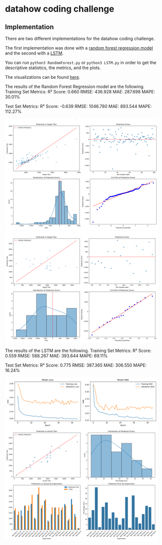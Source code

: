 # datahow coding challenge

## Implementation
There are two different implementations for the datahow coding challenge.

The first implementation was done with a [random forest regression model](RandomForest.py) and the second with a [LSTM](LSTM.py).

You can run `python3 RandomForest.py` or `python3 LSTM.py` in order to get the descriptive statistics, the metrics, and the plots.

The visualizations can be found [here](visualizations).

The results of the Random Forest Regression model are the following.
Training Set Metrics:
R² Score: 0.660
RMSE: 436.928
MAE: 287.698
MAPE: 30.01%

Test Set Metrics:
R² Score: -0.639
RMSE: 1046.780
MAE: 893.544
MAPE: 112.27%

![Random Forest Training Plots](visualizations/RandomForest_Train.png)
![Random Forest Testing Plots](visualizations/RandomForest_Test.png)

The results of the LSTM are the following.
Training Set Metrics:
R² Score: 0.559
RMSE: 588.267
MAE: 393.644
MAPE: 69.11%

Test Set Metrics:
R² Score: 0.775
RMSE: 387.365
MAE: 306.550
MAPE: 16.24%

![LSTM Loss](visualizations/LSTM_Loss.png)
![LSTM Testing](visualizations/LSTM_Testing.png)